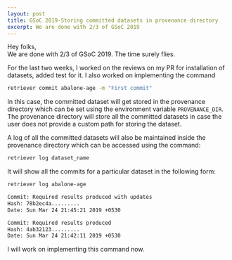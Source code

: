 ```yaml
---
layout: post
title: GSoC 2019-Storing committed datasets in provenance directory
excerpt: We are done with 2/3 of GSoC 2019
---
```


Hey folks, <br>
We are done with 2/3 of GSoC 2019. The time surely flies.

For the last two weeks, I worked on the reviews on my PR for installation of datasets, added test for it.
I also worked on implementing the command 
```bash
retriever commit abalone-age -m "First commit"
```
In this case, the committed dataset will get stored in the provenance directory which can be set using the environment variable `PROVENANCE_DIR`. 
The provenance directory will store all the committed datasets in case the user does not provide a custom path for storing the dataset.


A log of all the committed datasets will also be maintained inside the provenance directory which can be accessed using the command:
```bash
retriever log dataset_name
```
It will show all the commits for a particular dataset in the following form:
```bash
retriever log abalone-age

Commit: Required results produced with updates
Hash: 78b2ec4a.........
Date: Sun Mar 24 21:45:21 2019 +0530

Commit: Required results produced 
Hash: 4ab32123.........
Date: Sun Mar 24 21:42:11 2019 +0530
```

I will work on implementing this command now.
